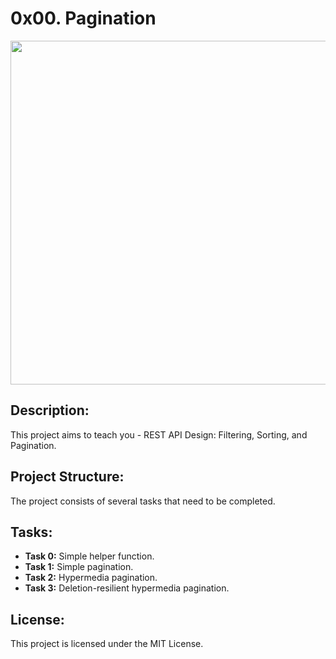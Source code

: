 #  0x00. Pagination 

<p align="center"> <img src="https://miro.medium.com/v2/resize:fit:1200/1*UBQ4ORUCkPZ0nTz4pnnCLQ.png" width="550" higth="550">

## Description:

This project aims to teach you - REST API Design: Filtering, Sorting, and Pagination.

## Project Structure:

The project consists of several tasks that need to be completed.

## Tasks:

- **Task 0:** Simple helper function.
- **Task 1:** Simple pagination.
- **Task 2:** Hypermedia pagination.
- **Task 3:** Deletion-resilient hypermedia pagination.


## License:

This project is licensed under the MIT License.

